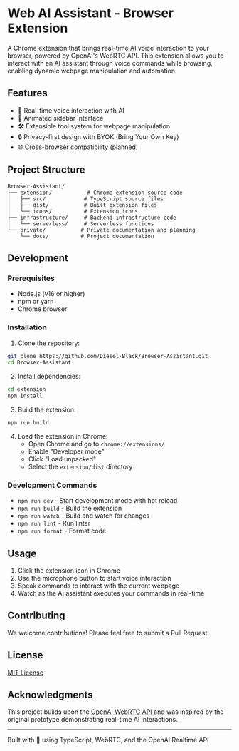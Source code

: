 # Web AI Assistant - Browser Extension

A Chrome extension that brings real-time AI voice interaction to your browser, powered by OpenAI's WebRTC API. This extension allows you to interact with an AI assistant through voice commands while browsing, enabling dynamic webpage manipulation and automation.

## Features

- 🎤 Real-time voice interaction with AI
- 🔄 Animated sidebar interface
- 🛠️ Extensible tool system for webpage manipulation
- 🔒 Privacy-first design with BYOK (Bring Your Own Key)
- 🌐 Cross-browser compatibility (planned)

## Project Structure

```
Browser-Assistant/
├── extension/           # Chrome extension source code
│   ├── src/            # TypeScript source files
│   ├── dist/           # Built extension files
│   └── icons/          # Extension icons
├── infrastructure/     # Backend infrastructure code
│   └── serverless/     # Serverless functions
└── private/           # Private documentation and planning
    └── docs/          # Project documentation
```

## Development

### Prerequisites

- Node.js (v16 or higher)
- npm or yarn
- Chrome browser

### Installation

1. Clone the repository:
```bash
git clone https://github.com/Diesel-Black/Browser-Assistant.git
cd Browser-Assistant
```

2. Install dependencies:
```bash
cd extension
npm install
```

3. Build the extension:
```bash
npm run build
```

4. Load the extension in Chrome:
   - Open Chrome and go to `chrome://extensions/`
   - Enable "Developer mode"
   - Click "Load unpacked"
   - Select the `extension/dist` directory

### Development Commands

- `npm run dev` - Start development mode with hot reload
- `npm run build` - Build the extension
- `npm run watch` - Build and watch for changes
- `npm run lint` - Run linter
- `npm run format` - Format code

## Usage

1. Click the extension icon in Chrome
2. Use the microphone button to start voice interaction
3. Speak commands to interact with the current webpage
4. Watch as the AI assistant executes your commands in real-time

## Contributing

We welcome contributions! Please feel free to submit a Pull Request.

## License

[MIT License](LICENSE)

## Acknowledgments

This project builds upon the [OpenAI WebRTC API](https://platform.openai.com/docs/api-reference/realtime) and was inspired by the original prototype demonstrating real-time AI interactions.

---
Built with 🧡 using TypeScript, WebRTC, and the OpenAI Realtime API
